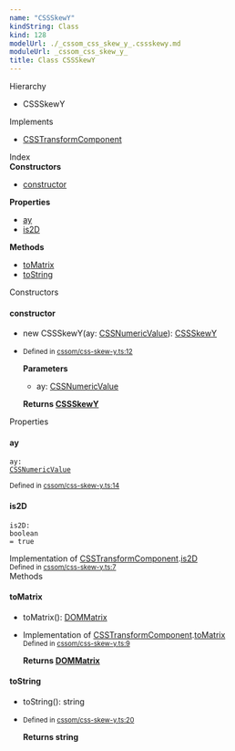 ```yaml
---
name: "CSSSkewY"
kindString: Class
kind: 128
modelUrl: ./_cssom_css_skew_y_.cssskewy.md
moduleUrl: _cssom_css_skew_y_
title: Class CSSSkewY
---
```



<section class="pt-2 tsd-panel tsd-hierarchy">
<div class="lead">Hierarchy</div>
<ul class="pl-3 tsd-hierarchy list-style-initial">
<li>
<span class="target">CSSSkewY</span>

</li>
</ul>

</section>

<section class="pt-2 tsd-panel">
<div class="lead">Implements</div>
<ul class="pl-3 tsd-hierarchy">
<li><a href="../_cssom_css_transform_value_.csstransformcomponent/" class="tsd-signature-type">CSSTransformComponent</a></li>
</ul>
</section>




<section >
<div class="lead pb-2">Index</div>
<section class="tsd-panel tsd-index-panel">
<div class="tsd-index-content">
<section class="tsd-index-section ">
<strong>Constructors</strong>
<ul>
<li class="tsd-kind-constructor tsd-parent-kind-class"><a href="../_cssom_css_skew_y_.cssskewy/#constructor" class="tsd-kind-icon">constructor</a></li>
</ul>
</section>
<section class="tsd-index-section ">
<strong>Properties</strong>
<ul>
<li class="tsd-kind-property tsd-parent-kind-class"><a href="../_cssom_css_skew_y_.cssskewy/#ay" class="tsd-kind-icon">ay</a></li>
<li class="tsd-kind-property tsd-parent-kind-class"><a href="../_cssom_css_skew_y_.cssskewy/#is2d" class="tsd-kind-icon">is2D</a></li>
</ul>
</section>
<section class="tsd-index-section ">
<strong>Methods</strong>
<ul>
<li class="tsd-kind-method tsd-parent-kind-class"><a href="../_cssom_css_skew_y_.cssskewy/#tomatrix" class="tsd-kind-icon">to<wbr>Matrix</a></li>
<li class="tsd-kind-method tsd-parent-kind-class"><a href="../_cssom_css_skew_y_.cssskewy/#tostring" class="tsd-kind-icon">to<wbr>String</a></li>
</ul>
</section>
</div>
</section>
</section>
<section>
<div class="lead">Constructors</div>
<section class="pb-4 pt-2 tsd-kind-constructor tsd-parent-kind-class">
<div class="d-flex flex-row">

<h4 id="constructor">constructor</h4>
</div>

<ul class="tsd-signatures tsd-kind-constructor tsd-parent-kind-class">
<li class="tsd-signature tsd-kind-icon">new CSSSkewY<span class="tsd-signature-symbol">(</span>ay<span class="tsd-signature-symbol">: </span><a href="../_cssom_css_numeric_value_.cssnumericvalue/" class="tsd-signature-type">CSSNumericValue</a><span class="tsd-signature-symbol">)</span><span class="tsd-signature-symbol">: </span><a href="../_cssom_css_skew_y_.cssskewy/" class="tsd-signature-type">CSSSkewY</a></li>
</ul>

<ul class="tsd-descriptions">
<li class="tsd-description">
<aside class="tsd-sources pb-2">
<div class="d-flex flex-column">
<small class="text-muted">Defined in <a href="https://github.com/umbopepato/visua/blob/098ba6b/src/cssom/css-skew-y.ts#L12">cssom/css-skew-y.ts:12</a></small>
</div>
</aside>


<strong>Parameters</strong>
<ul class="pl-3 pb-2 list-style-initial">
<li>
<div class="h6 mb-0">ay: <a href="../_cssom_css_numeric_value_.cssnumericvalue/" class="tsd-signature-type">CSSNumericValue</a></div>


</li>
</ul>

<strong>Returns <a href="../_cssom_css_skew_y_.cssskewy/" class="tsd-signature-type">CSSSkewY</a></strong>


</li>
</ul>

</section>
</section>
<section>
<div class="lead">Properties</div>
<section class="pb-4 pt-2 tsd-kind-property tsd-parent-kind-class">
<div class="d-flex flex-row">

<h4 id="ay">ay</h4>
</div>

<code class="tsd-signature tsd-kind-icon">ay<span class="tsd-signature-symbol">:</span> <a href="../_cssom_css_numeric_value_.cssnumericvalue/" class="tsd-signature-type">CSSNumericValue</a></code>

<aside class="tsd-sources pb-2">
<div class="d-flex flex-column">
<small class="text-muted">Defined in <a href="https://github.com/umbopepato/visua/blob/098ba6b/src/cssom/css-skew-y.ts#L14">cssom/css-skew-y.ts:14</a></small>
</div>
</aside>




</section>
<section class="pb-4 pt-2 tsd-kind-property tsd-parent-kind-class">
<div class="d-flex flex-row">

<h4 id="is2d">is2D</h4>
</div>

<code class="tsd-signature tsd-kind-icon">is2D<span class="tsd-signature-symbol">:</span> <span class="tsd-signature-type">boolean</span><span class="tsd-signature-symbol"> =&nbsp;true</span></code>

<aside class="tsd-sources pb-2">
<div>Implementation of <a href="../_cssom_css_transform_value_.csstransformcomponent/">CSSTransformComponent</a>.<a href="../_cssom_css_transform_value_.csstransformcomponent/#is2d">is2D</a></div>
<div class="d-flex flex-column">
<small class="text-muted">Defined in <a href="https://github.com/umbopepato/visua/blob/098ba6b/src/cssom/css-skew-y.ts#L7">cssom/css-skew-y.ts:7</a></small>
</div>
</aside>




</section>
</section>
<section>
<div class="lead">Methods</div>
<section class="pb-4 pt-2 tsd-kind-method tsd-parent-kind-class">
<div class="d-flex flex-row">

<h4 id="tomatrix">to<wbr>Matrix</h4>
</div>

<ul class="tsd-signatures tsd-kind-method tsd-parent-kind-class">
<li class="tsd-signature tsd-kind-icon">to<wbr>Matrix<span class="tsd-signature-symbol">(</span><span class="tsd-signature-symbol">)</span><span class="tsd-signature-symbol">: </span><a href="../_cssom_dom_matrix_.dommatrix/" class="tsd-signature-type">DOMMatrix</a></li>
</ul>

<ul class="tsd-descriptions">
<li class="tsd-description">
<aside class="tsd-sources pb-2">
<div>Implementation of <a href="../_cssom_css_transform_value_.csstransformcomponent/">CSSTransformComponent</a>.<a href="../_cssom_css_transform_value_.csstransformcomponent/#tomatrix">toMatrix</a></div>
<div class="d-flex flex-column">
<small class="text-muted">Defined in <a href="https://github.com/umbopepato/visua/blob/098ba6b/src/cssom/css-skew-y.ts#L9">cssom/css-skew-y.ts:9</a></small>
</div>
</aside>



<strong>Returns <a href="../_cssom_dom_matrix_.dommatrix/" class="tsd-signature-type">DOMMatrix</a></strong>


</li>
</ul>

</section>
<section class="pb-4 pt-2 tsd-kind-method tsd-parent-kind-class">
<div class="d-flex flex-row">

<h4 id="tostring">to<wbr>String</h4>
</div>

<ul class="tsd-signatures tsd-kind-method tsd-parent-kind-class">
<li class="tsd-signature tsd-kind-icon">to<wbr>String<span class="tsd-signature-symbol">(</span><span class="tsd-signature-symbol">)</span><span class="tsd-signature-symbol">: </span><span class="tsd-signature-type">string</span></li>
</ul>

<ul class="tsd-descriptions">
<li class="tsd-description">
<aside class="tsd-sources pb-2">
<div class="d-flex flex-column">
<small class="text-muted">Defined in <a href="https://github.com/umbopepato/visua/blob/098ba6b/src/cssom/css-skew-y.ts#L20">cssom/css-skew-y.ts:20</a></small>
</div>
</aside>



<strong>Returns <span class="tsd-signature-type">string</span></strong>


</li>
</ul>

</section>
</section>
